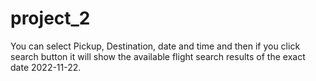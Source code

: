 # project_2
You can select Pickup, Destination, date and time and then if you click search button it will show the available flight search results of the exact date 2022-11-22.
